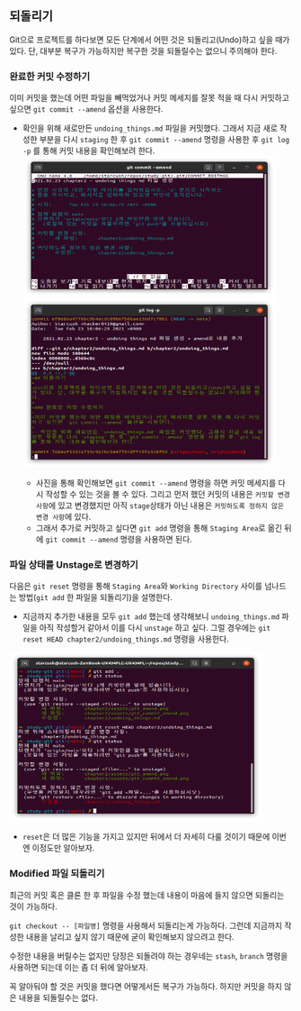 ## 되돌리기

Git으로 프로젝트를 하다보면 모든 단계에서 어떤 것은 되돌리고(Undo)하고 싶을 때가 있다. 단, 대부분 복구가 가능하지만 복구한 것을 되돌릴수는 없으니 주의해야 한다.

### 완료한 커밋 수정하기

이미 커밋을 했는데 어떤 파일을 빼먹었거나 커밋 메세지를 잘못 적을 때 다시 커밋하고 싶으면 `git commit --amend` 옵션을 사용한다.

- 확인을 위해 새로만든 `undoing_things.md` 파일을 커밋했다. 그래서 지금 새로 작성한 부분을 다시 `staging` 한 후 `git commit --amend` 명령을 사용한 후 `git log -p` 를 통해 커밋 내용을 확인해보려 한다.
  <img src="assets/git_amend.png" width="450px" height="250px">
  <img src="assets/git_commit_amend.png" width="450px" height="300px">

  - 사진을 통해 확인해보면 `git commit --amend` 명령을 하면 커밋 메세지를 다시 작성할 수 있는 것을 볼 수 있다. 그리고 먼저 했던 커밋의 내용은 `커밋할 변경 사항`에 있고 변경했지만 아직 `stage`상태가 아닌 내용은 `커밋하도록 정하지 않은 변경 사항`에 있다.
  - 그래서 추가로 커밋하고 싶다면 `git add` 명령을 통해 `Staging Area`로 옮긴 뒤에 `git commit --amend` 명령을 사용하면 된다.

### 파일 상태를 Unstage로 변경하기

다음은 `git reset` 명령을 통해 `Staging Area`와 `Working Directory` 사이를 넘나드는 방법(`git add` 한 파일을 되돌리기)을 설명한다.

- 지금까지 추가한 내용을 모두 `git add` 했는데 생각해보니 `undoing_things.md` 파일을 아직 작성할거 같아서 이를 다시 `unstage` 하고 싶다. 그럴 경우에는 `git reset HEAD chapter2/undoing_things.md` 명령을 사용한다.

<img src="assets/git_reset.png" width="450px" height="300px">

- `reset`은 더 많은 기능을 가지고 있지만 뒤에서 더 자세히 다룰 것이기 때문에 이번엔 이정도만 알아보자.

### Modified 파일 되돌리기

최근의 커밋 혹은 클론 한 후 파일을 수정 했는데 내용이 마음에 들지 않으면 되돌리는 것이 가능하다.

`git checkout -- [파일명]` 명령을 사용해서 되돌리는게 가능하다. 그런데 지금까지 작성한 내용을 날리고 싶지 않기 때문에 굳이 확인해보지 않으려고 한다.

수정한 내용을 버릴수는 없지만 당장은 되돌려야 하는 경우네는 `stash`, `branch` 명령을 사용하면 되는데 이는 좀 더 뒤에 알아보자.

꼭 알아둬야 할 것은 커밋을 했다면 어떻게서든 복구가 가능하다. 하지만 커밋을 하지 않은 내용을 되돌릴수는 없다.
